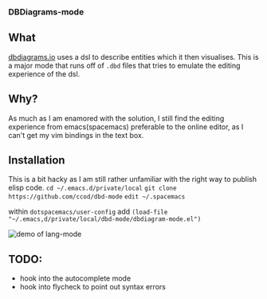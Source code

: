 ### DBDiagrams-mode

## What
[dbdiagrams.io](https://dbdiagrams.io) uses a dsl to describe entities which it then visualises.
This is a major mode that runs off of `.dbd` files that tries to emulate the editing experience of the dsl.

## Why?
As much as I am enamored with the solution, I still find the editing experience from emacs(spacemacs) preferable
to the online editor, as I can't get my vim bindings in the text box.

## Installation
This is a bit hacky as I am still rather unfamiliar with the right way to publish elisp code.
`cd ~/.emacs.d/private/local`
`git clone https://github.com/ccod/dbd-mode`
`edit ~/.spacemacs`

within `dotspacemacs/user-config`
add `(load-file "~/.emacs,d/private/local/dbd-mode/dbdiagram-mode.el")`

![demo of lang-mode](https://github.com/ccod/dbd-mode/syntax-demonstration.png)

## TODO:
- hook into the autocomplete mode
- hook into flycheck to point out syntax errors
